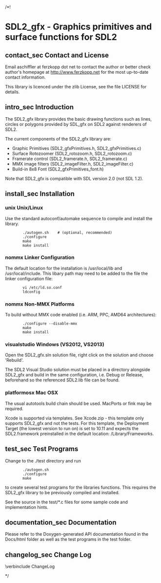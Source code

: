 /*!

# SDL2_gfx - Graphics primitives and surface functions for SDL2

## contact_sec Contact and License

Email aschiffler at ferzkopp dot net to contact the author 
or better check author's homepage at http://www.ferzkopp.net 
for the most up-to-date contact information.

This library is licenced under the zlib License, see the file LICENSE for details. 


## intro_sec Introduction

The SDL2_gfx library provides the basic drawing functions such as lines,
circles or polygons provided by SDL_gfx on SDL2 against renderers of SDL2.

The current components of the SDL2_gfx library are:
- Graphic Primitives (SDL2_gfxPrimitives.h, SDL2_gfxPrimitives.c)
- Surface Rotozoomer (SDL2_rotozoom.h, SDL2_rotozoom.c)
- Framerate control (SDL2_framerate.h, SDL2_framerate.c)
- MMX image filters (SDL2_imageFilter.h, SDL2_imageFilter.c)
- Build-in 8x8 Font (SDL2_gfxPrimitives_font.h)

Note that SDL2_gfx is compatible with SDL version 2.0 (not SDL 1.2).

## install_sec Installation

### unix Unix/Linux

Use the standard autoconf/automake sequence to compile and install the library. 
```
        ./autogen.sh    # (optional, recommended)
        ./configure
        make
        make install
```

### nommx Linker Configuration

The default location for the installation is /usr/local/lib and /usr/local/include. 
This libary path may need to be added to the file the linker configuration file:
```
        vi /etc/ld.so.conf
        ldconfig
```

### nommx Non-MMX Platforms

To build without MMX code enabled (i.e. ARM, PPC, AMD64 architectures):
```
        ./configure --disable-mmx
        make
        make install
```

### visualstudio Windows (VS2012, VS2013)

Open the SDL2_gfx.sln solution file, right click on the solution and choose 'Rebuild'.

The SDL2 Visual Studio solution must be placed in a directory alongside SDL2_gfx and build in the same configuration, i.e. Debug or Release, beforehand so the referenced SDL2.lib file can be found.

### platformosx Mac OSX 

The usual autotools build chain should be used. MacPorts or fink may be required.

Xcode is supported via templates. See Xcode.zip - this template only supports SDL2_gfx 
and not the tests. For this template, the Deployment Target (the lowest version to run on) 
is set to 10.11 and expects the SDL2.framework preinstalled in the default location: /Library/Frameworks.

## test_sec Test Programs

Change to the ./test directory and run
```
        ./autogen.sh
        ./configure
        make
```
to create several test programs for the libraries functions. This requires
the SDL2_gfx library to be previously compiled and installed.

See the source in the test/*.c files for some sample code and implementation hints.

## documentation_sec Documentation

Please refer to the Doxygen-generated API documentation found in the
Docs/html folder as well as the test programs in the test folder.

## changelog_sec Change Log

\verbinclude ChangeLog

*/
